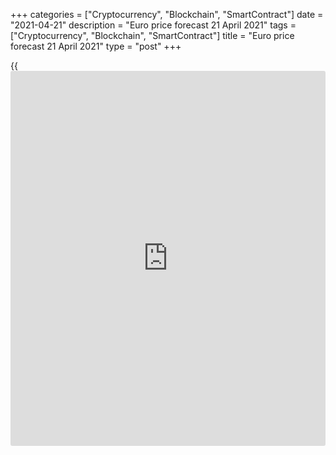 +++
categories = ["Cryptocurrency", "Blockchain", "SmartContract"]
date = "2021-04-21"
description = "Euro price forecast 21 April 2021"
tags = ["Cryptocurrency", "Blockchain", "SmartContract"]
title = "Euro price forecast 21 April 2021"
type = "post"
+++

{{<iframe id="large-banner" src="https://www.bounty.group/#slide=27.0" width="100%" height="600" scrolling="no" style="border: 0px solid rgb(216, 221, 230); border-radius: 3px;">}}

2021-04-21

2021-04-21

Euro is to catch an impulse. Forecast as of 21.04.2021Dmitri Demidenko

The US economic forecasts are so high that they will hardly be exceeded.
In Europe, the situation is opposite. How will the [EURUSD][1] react?
Let us discuss the Forex outlook and make up a trading plan.

## Weekly euro fundamental forecast

Financial markets strongly depend on who rules the US economy. In the
Donald Trump era, with its trade wars, accusations against the Fed, and
verbal interventions, [investor](https://www.fintechee.com/tutorial-for-forex-trading/investor-mode/)s were worried rather than bored. With Joe
Biden in power, markets return to a normal state when exchange rates are
determined by the monetary [policy](https://www.fintechee.com/policy/) of central banks, which is reflected
by bond yields.

The primary driver of the [EURUSD][1] rally in April has become the
narrowing gap between the US and Germany’s government bond yields. The
Treasury yields are declining, as the rise in March didn’t force the Fed
to take active steps. Investors tested the Fed for strength, and the
central bank didn’t feature any reaction, discouraging the Treasury
bears. Now the markets are coming to understand that a significant part
of the positive has already been priced. That is why the US strong
economic data don’t result in the government bond yields growth, and the
greenback doesn’t strengthen.

### Dynamics of bond yields in US and Germany

 _Source_ _: Wall Street Journal_

The expectations for the US economic performance are so high that they
are difficult to meet. Markets need new impulses to continue the rally,
and most often, they are provided by positive economic surprises. The
euro-area economic situation is opposite. The expectations are low and
easy to be exceeded. The [EURUSD][1] is about to catch a new impulse to
go up. Speculators understand this fact, as they have resumed entering
the USD shorts by mid-April.

### Dynamics of USD speculative positions



 _Source_ _: Bloomberg_

The growth in German bond yields is due not only to the acceleration of
vaccinations in the EU and the transition of [investor](https://www.fintechee.com/tutorial-for-forex-trading/investor-mode/) sentiment from
total euro-pessimism to ordinary euro-pessimism but also the growing
risks of a split in the Governing Council. If Christine Lagarde doesn’t
prove the central bank's dovish stance at the upcoming ECB meeting, the
[EURUSD][1] bears can well be discouraged. Even a decrease in weekly
purchases under the PEPP will be a reason to buy the euro.

Thus, a decline in the Treasury yields presses down the dollar while the
euro acquires new impulse amid the low economic forecasts. The
[EURUSD][1] further trend should be up, but the rally won’t be easy.
Information about a record COVID-19 death rate in India has halted the
Treasury yields decline, pressing down the US stock indexes and
supporting the greenback. After all, the pandemic has not yet ended, and
the markets behave as if it was already over. Isn’t it too early?

### Weekly [EURUSD][1] trading plan

In my opinion, the return of the investment ideas that dominated Forex
at the end of 2020 suggests a positive outlook for the [EURUSD][1]. It
is relevant to buy the pair on the corrections. If the price fails to
test the supports at 1.199 and 1.1935, one could enter long trades.



## Price chart of EURUSD in real time mode

The content of this article reflects the author’s opinion and does not
necessarily reflect the official position of LiteForex. The material
published on this page is provided for informational purposes only and
should not be considered as the provision of investment advice for the
purposes of Directive 2004/39/EC.

Rate this article:

{{value}}

( {{count}} {{title}} )

   1. my.liteforex.com/trading/chart?symbol=EURUSD&returnUrl=true